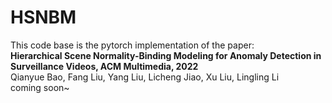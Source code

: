 # HSNBM
This code base is the pytorch implementation of the paper:  
**Hierarchical Scene Normality-Binding Modeling for Anomaly Detection in Surveillance Videos, ACM Multimedia, 2022**  
Qianyue Bao, Fang Liu, Yang Liu, Licheng Jiao, Xu Liu, Lingling Li  
coming soon~
